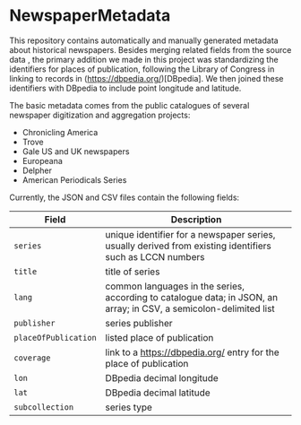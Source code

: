 # NewspaperMetadata

This repository contains automatically and manually generated metadata about historical newspapers.  Besides merging related fields from the source data	, the primary addition we made in this project was standardizing the identifiers for places of publication, following the Library of Congress in linking to records in (https://dbpedia.org/)[DBpedia].  We then joined these identifiers with DBpedia to include point longitude and latitude.

The basic metadata comes from the public catalogues of several newspaper digitization and aggregation projects:

* Chronicling America
* Trove
* Gale US and UK newspapers
* Europeana
* Delpher
* American Periodicals Series

Currently, the JSON and CSV files contain the following fields:

Field | Description
---- | -----
`series` | unique identifier for a newspaper series, usually derived from existing identifiers such as LCCN numbers
`title` | title of series
`lang` | common languages in the series, according to catalogue data; in JSON, an array; in CSV, a semicolon-delimited list
`publisher` | series publisher
`placeOfPublication` | listed place of publication
`coverage` | link to a https://dbpedia.org/ entry for the place of publication
`lon` | DBpedia decimal longitude
`lat` | DBpedia decimal latitude
`subcollection` | series type

